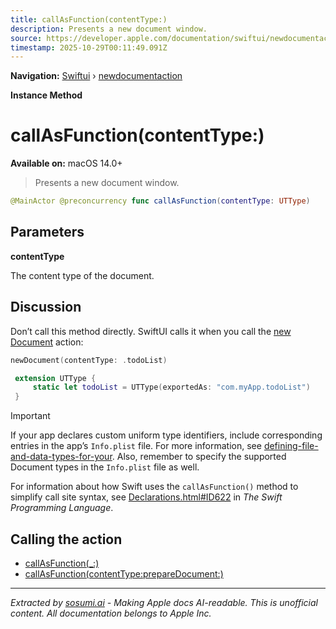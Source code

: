 ```yaml
---
title: callAsFunction(contentType:)
description: Presents a new document window.
source: https://developer.apple.com/documentation/swiftui/newdocumentaction/callasfunction(contenttype:)
timestamp: 2025-10-29T00:11:49.091Z
---
```


**Navigation:** [Swiftui](/documentation/swiftui) › [newdocumentaction](/documentation/swiftui/newdocumentaction)

**Instance Method**

# callAsFunction(contentType:)

**Available on:** macOS 14.0+

> Presents a new document window.

```swift
@MainActor @preconcurrency func callAsFunction(contentType: UTType)
```

## Parameters

**contentType**

The content type of the document.



## Discussion

Don’t call this method directly. SwiftUI calls it when you call the [new Document](/documentation/swiftui/environmentvalues/newdocument) action:

```swift
newDocument(contentType: .todoList)

 extension UTType {
     static let todoList = UTType(exportedAs: "com.myApp.todoList")
 }
```

> [!IMPORTANT]
> If your app declares custom uniform type identifiers, include corresponding entries in the app’s `Info.plist` file. For more information, see [defining-file-and-data-types-for-your](/documentation/UniformTypeIdentifiers/defining-file-and-data-types-for-your-app). Also, remember to specify the supported Document types in the `Info.plist` file as well.

For information about how Swift uses the `callAsFunction()` method to simplify call site syntax, see [Declarations.html#ID622](https://docs.swift.org/swift-book/ReferenceManual/Declarations.html#ID622) in *The Swift Programming Language*.

## Calling the action

- [callAsFunction(_:)](/documentation/swiftui/newdocumentaction/callasfunction(_:))
- [callAsFunction(contentType:prepareDocument:)](/documentation/swiftui/newdocumentaction/callasfunction(contenttype:preparedocument:))

---

*Extracted by [sosumi.ai](https://sosumi.ai) - Making Apple docs AI-readable.*
*This is unofficial content. All documentation belongs to Apple Inc.*
